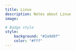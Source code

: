 ```yaml
---
title: Linux
description: Notes about Linux
image:

# Badge style
style:
    background: "#2a9d8f"
    color: "#fff"
---
```

